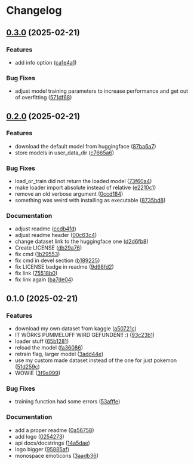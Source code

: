 # Changelog

## [0.3.0](https://github.com/PlexSheep/pummeluff_detektor/compare/v0.2.0...v0.3.0) (2025-02-21)


### Features

* add info option ([ca1e4a1](https://github.com/PlexSheep/pummeluff_detektor/commit/ca1e4a14f4ef953cc2389b68a7e55467770f4159))


### Bug Fixes

* adjust model training parameters to increase performance and get out of overfitting ([571df68](https://github.com/PlexSheep/pummeluff_detektor/commit/571df6806f08c2e094f34fa99a9c6b26013c375e))

## [0.2.0](https://github.com/PlexSheep/pummeluff_detektor/compare/v0.1.0...v0.2.0) (2025-02-21)


### Features

* download the default model from huggingface ([87ba6a7](https://github.com/PlexSheep/pummeluff_detektor/commit/87ba6a74136dd383346f678e4b9a6e5a69561e0f))
* store models in user_data_dir ([c7665a6](https://github.com/PlexSheep/pummeluff_detektor/commit/c7665a65c19514d03a4217c868b2c5cdd59b2079))


### Bug Fixes

* load_or_train did not return the loaded model ([73f60a4](https://github.com/PlexSheep/pummeluff_detektor/commit/73f60a469ff999910ec3e5b3070eca5ae64db3bd))
* make loader import absolute instead of relative ([e2210c1](https://github.com/PlexSheep/pummeluff_detektor/commit/e2210c13c0a9653d172a4121f8c459e1a76533a3))
* remove an old verbose argument ([0ccd184](https://github.com/PlexSheep/pummeluff_detektor/commit/0ccd1840eda3be802f44889330442838031894fa))
* something was weird with installing as executable ([8735bd8](https://github.com/PlexSheep/pummeluff_detektor/commit/8735bd838cb65fe443988ab951d283b5630f3f27))


### Documentation

* adjust readme ([ccdb4fd](https://github.com/PlexSheep/pummeluff_detektor/commit/ccdb4fd5c079c481cb5115915554661ba1a31ce5))
* adjust readme header ([00c63c4](https://github.com/PlexSheep/pummeluff_detektor/commit/00c63c45c3ec0376ea78d37dbdde38cec1926d6d))
* change dataset link to the huggingface one ([d2d6fb8](https://github.com/PlexSheep/pummeluff_detektor/commit/d2d6fb81ec06311fbe6c37415685bf8fbe7a8965))
* Create LICENSE ([db29a76](https://github.com/PlexSheep/pummeluff_detektor/commit/db29a7686295fa753f998233591795fa92c8343a))
* fix cmd ([1b29553](https://github.com/PlexSheep/pummeluff_detektor/commit/1b2955319f7f67fbd60f43136dfa4f156c43fc4e))
* fix cmd in devel section ([b189225](https://github.com/PlexSheep/pummeluff_detektor/commit/b189225938061728e7571f66d1b2ddd465fbae37))
* fix LICENSE badge in readme ([9d98fd2](https://github.com/PlexSheep/pummeluff_detektor/commit/9d98fd2396f256ab0f05587209a3b74e3729a0a8))
* fix link ([75518b0](https://github.com/PlexSheep/pummeluff_detektor/commit/75518b09ad0ad6786e79dd69c1ff73bfb8be50d1))
* fix link again ([ba7de04](https://github.com/PlexSheep/pummeluff_detektor/commit/ba7de04d3f283ae513ad90f80c13b5252950b698))

## 0.1.0 (2025-02-21)


### Features

* download my own dataset from kaggle ([a50721c](https://github.com/PlexSheep/pummeluff_detektor/commit/a50721c70627bc0bf652f98e984c08e16b63601a))
* IT WÖRKS PUMMELUFF WIRD GEFUNDEN!! :) ([93c23b1](https://github.com/PlexSheep/pummeluff_detektor/commit/93c23b18324475502a717374168210f2b0829c18))
* loader stuff ([65b1281](https://github.com/PlexSheep/pummeluff_detektor/commit/65b1281cb82dee1405b01580bb55ec079b919e48))
* reload the model ([fa36086](https://github.com/PlexSheep/pummeluff_detektor/commit/fa3608690860392dc2c2d678b3f12ea8125cc948))
* retrain flag, larger model ([3add44e](https://github.com/PlexSheep/pummeluff_detektor/commit/3add44e2c509c7984449cbf340a7f8d0bbed62a6))
* use my custom made dataset instead of the one for just pokemon ([51d259c](https://github.com/PlexSheep/pummeluff_detektor/commit/51d259c26ea82765969f23be85dca12354c744e0))
* WOWIE ([3f9a999](https://github.com/PlexSheep/pummeluff_detektor/commit/3f9a9996cd448354dd648e808ee363b69ed97c1c))


### Bug Fixes

* training function had some errors ([53afffe](https://github.com/PlexSheep/pummeluff_detektor/commit/53afffe74eb74906395cfa8f2dfd446937503dfb))


### Documentation

* add a proper readme ([0a56758](https://github.com/PlexSheep/pummeluff_detektor/commit/0a56758798bc68b51edde54fc0c0f315f4768d08))
* add logo ([0254273](https://github.com/PlexSheep/pummeluff_detektor/commit/025427322923a8e5c3e5660d7bf905004db5088e))
* api docs/docstrings ([14a5dae](https://github.com/PlexSheep/pummeluff_detektor/commit/14a5dae213b5d5f35c33b7d25426523f89b2e809))
* logo bigger ([95885af](https://github.com/PlexSheep/pummeluff_detektor/commit/95885afb6b936fe259a44a790b0c53cb06cbf2ee))
* monospace emoticons ([3aadb36](https://github.com/PlexSheep/pummeluff_detektor/commit/3aadb36c602553313f08168184212bded84a6549))
